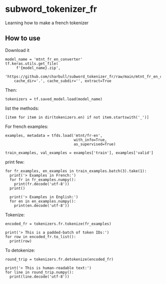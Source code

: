 # subword_tokenizer_fr
Learning how to make a french tokenizer

## How to use

Download it
```
model_name = 'mtnt_fr_en_converter'
tf.keras.utils.get_file(
     f'{model_name}.zip',
    'https://github.com/charbull/subword_tokenizer_fr/raw/main/mtnt_fr_en_converter.zip',
    cache_dir='.', cache_subdir='', extract=True
```
Then:
```
tokenizers = tf.saved_model.load(model_name)
```

list the methods:

```
[item for item in dir(tokenizers.en) if not item.startswith('_')]
```

For french examples: 
```
examples, metadata = tfds.load('mtnt/fr-en',
                               with_info=True,
                               as_supervised=True)

train_examples, val_examples = examples['train'], examples['valid']
```

print few:

```
for fr_examples, en_examples in train_examples.batch(3).take(1):
  print('> Examples in French:')
  for fr in fr_examples.numpy():
    print(fr.decode('utf-8'))
  print()

  print('> Examples in English:')
  for en in en_examples.numpy():
    print(en.decode('utf-8'))
```


Tokenize:
```
encoded_fr = tokenizers.fr.tokenize(fr_examples)

print('> This is a padded-batch of token IDs:')
for row in encoded_fr.to_list():
  print(row)
```

To detokenize:

```
round_trip = tokenizers.fr.detokenize(encoded_fr)

print('> This is human-readable text:')
for line in round_trip.numpy():
  print(line.decode('utf-8'))
```

